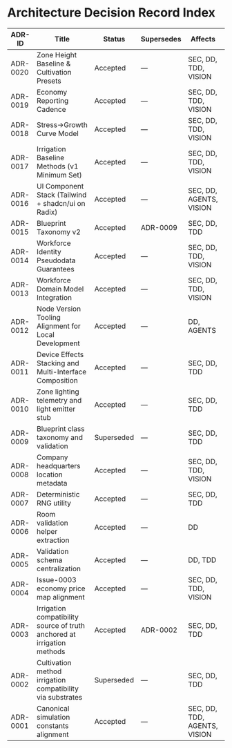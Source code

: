 # Architecture Decision Record Index

| ADR-ID   | Title                                                                   | Status     | Supersedes | Affects                      | Binding? | Link                                                               |
| -------- | ----------------------------------------------------------------------- | ---------- | ---------- | ---------------------------- | -------- | ------------------------------------------------------------------ |
| ADR-0020 | Zone Height Baseline & Cultivation Presets                              | Accepted   | —          | SEC, DD, TDD, VISION         | Yes      | [ADR-0020](./ADR-0020-zone-height-and-cultivation-presets.md)      |
| ADR-0019 | Economy Reporting Cadence                                               | Accepted   | —          | SEC, DD, TDD, VISION         | Yes      | [ADR-0019](./ADR-0019-economy-reporting-cadence.md)                |
| ADR-0018 | Stress→Growth Curve Model                                              | Accepted   | —          | SEC, DD, TDD, VISION         | Yes      | [ADR-0018](./ADR-0018-stress-growth-curve-model.md)                |
| ADR-0017 | Irrigation Baseline Methods (v1 Minimum Set)                            | Accepted   | —          | SEC, DD, TDD, VISION         | Yes      | [ADR-0017](./ADR-0017-irrigation-baseline-methods.md)              |
| ADR-0016 | UI Component Stack (Tailwind + shadcn/ui on Radix)                      | Accepted   | —          | SEC, DD, AGENTS, VISION      | Yes      | [ADR-0016](./ADR-0016-ui-component-stack.md)                       |
| ADR-0015 | Blueprint Taxonomy v2                                                   | Accepted   | ADR-0009   | SEC, DD, TDD                 | Yes      | [ADR-0015](./ADR-0015-blueprint-taxonomy-v2.md)                    |
| ADR-0014 | Workforce Identity Pseudodata Guarantees                                | Accepted   | —          | SEC, DD, TDD, VISION         | Yes      | [ADR-0014](./ADR-0014-workforce-identity-pseudodata.md)            |
| ADR-0013 | Workforce Domain Model Integration                                      | Accepted   | —          | SEC, DD, TDD, VISION         | Yes      | [ADR-0013](./ADR-0013-workforce-domain-model.md)                   |
| ADR-0012 | Node Version Tooling Alignment for Local Development                    | Accepted   | —          | DD, AGENTS                   | Yes      | [ADR-0012](./ADR-0012-node-version-tooling-alignment.md)           |
| ADR-0011 | Device Effects Stacking and Multi-Interface Composition                 | Accepted   | —          | SEC, DD, TDD                 | Yes      | [ADR-0011](./ADR-0011-device-effects-stacking.md)                  |
| ADR-0010 | Zone lighting telemetry and light emitter stub                          | Accepted   | —          | SEC, DD, TDD                 | Yes      | [ADR-0010](./ADR-0010-light-emitter-telemetry.md)                  |
| ADR-0009 | Blueprint class taxonomy and validation                                 | Superseded | —          | SEC, DD, TDD                 | No       | [ADR-0009](./ADR-0009-blueprint-class-taxonomy.md)                 |
| ADR-0008 | Company headquarters location metadata                                  | Accepted   | —          | SEC, DD, TDD, VISION         | Yes      | [ADR-0008](./ADR-0008-company-location-metadata.md)                |
| ADR-0007 | Deterministic RNG utility                                               | Accepted   | —          | SEC, DD, TDD                 | Yes      | [ADR-0007](./ADR-0007-deterministic-rng.md)                        |
| ADR-0006 | Room validation helper extraction                                       | Accepted   | —          | DD                           | No       | [ADR-0006](./ADR-0006-room-validation-helper.md)                   |
| ADR-0005 | Validation schema centralization                                        | Accepted   | —          | DD, TDD                      | Yes      | [ADR-0005](./ADR-0005-validation-schema-centralization.md)         |
| ADR-0004 | Issue-0003 economy price map alignment                                  | Accepted   | —          | SEC, DD, TDD, VISION         | Yes      | [ADR-0004](./ADR-0004-issue-0003-economy-price-map-alignment.md)   |
| ADR-0003 | Irrigation compatibility source of truth anchored at irrigation methods | Accepted   | ADR-0002   | SEC, DD, TDD                 | Yes      | [ADR-0003](./ADR-0003-irrigation-compatibility-source-of-truth.md) |
| ADR-0002 | Cultivation method irrigation compatibility via substrates              | Superseded | —          | SEC, DD, TDD                 | No       | [ADR-0002](./ADR-0002-cultivation-method-irrigation-link.md)       |
| ADR-0001 | Canonical simulation constants alignment                                | Accepted   | —          | SEC, DD, TDD, AGENTS, VISION | Yes      | [ADR-0001](./ADR-0001-constants-alignment.md)                      |
